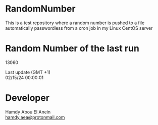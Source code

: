 # RandomNumber    
This is a test repository where a random number is pushed to a file automatically passwordless from a cron job in my Linux CentOS server    
# Random Number of the last run   
13060
      
Last update (GMT +1)    
02/15/24 00:00:01
# Developer    
Hamdy Abou El Anein   
hamdy.aea@protonmail.com
